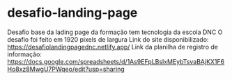 # desafio-landing-page
Desafio base da lading page da formação tem tecnologia da escola DNC
O desafio foi feito em 1920 pixels de largura
Link do site disponibilizado: https://desafiolandingpagednc.netlify.app/
Link da planilha de registro de informação: https://docs.google.com/spreadsheets/d/1As9EFpLBslxMEybTsvaBAjKX1F6Ho8xz8MwgU7PWqeo/edit?usp=sharing


